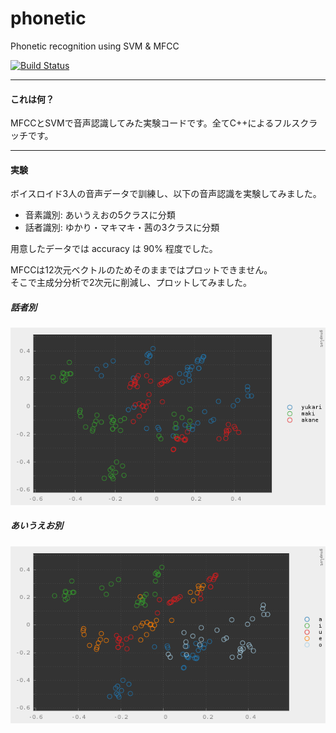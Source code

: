 # phonetic

Phonetic recognition using SVM & MFCC

[![Build Status](https://travis-ci.org/hiroyam/phonetic.svg?branch=master)](https://travis-ci.org/hiroyam/phonetic)

---

#### これは何？

MFCCとSVMで音声認識してみた実験コードです。全てC++によるフルスクラッチです。

---

#### 実験

ボイスロイド3人の音声データで訓練し、以下の音声認識を実験してみました。
- 音素識別: あいうえおの5クラスに分類
- 話者識別: ゆかり・マキマキ・茜の3クラスに分類

用意したデータでは accuracy は 90% 程度でした。  

MFCCは12次元ベクトルのためそのままではプロットできません。  
そこで主成分分析で2次元に削減し、プロットしてみました。  


##### 話者別
![](images/plot_who.png)


##### あいうえお別
![](images/plot_what.png)

